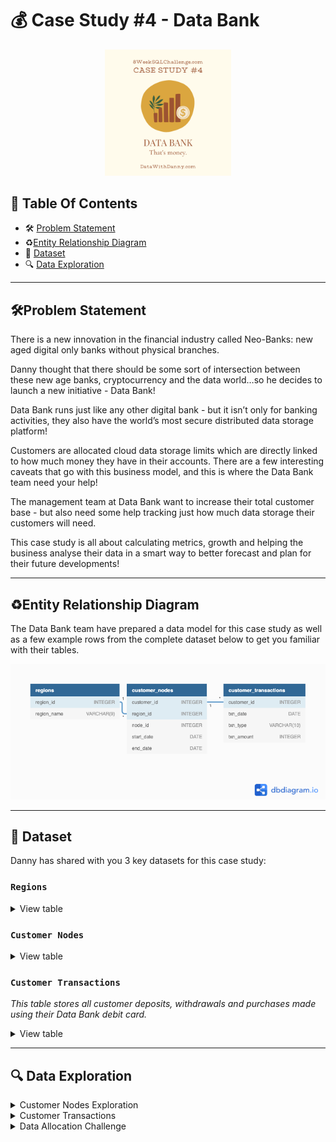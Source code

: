 # 💰 Case Study #4 - Data Bank
<p align="center">
<img src="https://github.com/seeam1026/SQL-data-exploration/blob/main/IMG/Data%20Bank%20png.png" width=40% height=40%>

## 📕 Table Of Contents
  - 🛠️ [Problem Statement](#problem-statement)
  - ♻️[Entity Relationship Diagram](#entity-relationship-diagram)
  - 📂 [Dataset](#-dataset)
  - 🔍 [Data Exploration](#-data-exploration)

---

## 🛠Problem Statement

There is a new innovation in the financial industry called Neo-Banks: new aged digital only banks without physical branches.

Danny thought that there should be some sort of intersection between these new age banks, cryptocurrency and the data world…so he decides to launch a new initiative - Data Bank!

Data Bank runs just like any other digital bank - but it isn’t only for banking activities, they also have the world’s most secure distributed data storage platform!

Customers are allocated cloud data storage limits which are directly linked to how much money they have in their accounts. There are a few interesting caveats that go with this business model, and this is where the Data Bank team need your help!

The management team at Data Bank want to increase their total customer base - but also need some help tracking just how much data storage their customers will need.

This case study is all about calculating metrics, growth and helping the business analyse their data in a smart way to better forecast and plan for their future developments!

---
## ♻Entity Relationship Diagram

The Data Bank team have prepared a data model for this case study as well as a few example rows from the complete dataset below to get you familiar with their tables.

<p align="center">
<img src="https://github.com/seeam1026/SQL-data-exploration/blob/main/Case%20study%20-%20Data%20Bank/Data%20Bank.png">

---
## 📂 Dataset
Danny has shared with you 3 key datasets for this case study:

### **```Regions```**
<details>
<summary>
View table
</summary>

The runners table contains the **```region_id```** and their respective **```region_name```** values

|region_id|region_name|
|---------|-----------|
|1        |Africa     |
|2        |America    |
|3        |Asia       |
|4        |Europe     |
|5        |Oceania    |

</details>

### **```Customer Nodes```**

<details>
<summary>
View table
</summary>

Below is a sample of the top 10 rows of the **```data_bank.customer_nodes```**

|customer_id|region_id|node_id|start_date  | end_date  |
|-----------|---------|-------|------------|-----------|
|1	    |3        |4      |2020-01-02  |2020-01-03 |
|2	    |3        |5      |2020-01-03  |2020-01-17 |
|3          |5        |4      |2020-01-27  |2020-02-18 |
|4          |5        |4      |2020-01-07  |2020-01-19 |
|5          |3        |3      |2020-01-15  |2020-01-23 |
|6          |1        |1      |2020-01-11  |2020-02-06 |
|7          |2        |5      |2020-01-20  |2020-02-04 |
|8          |1        |2      |2020-01-15  |2020-01-28 |
|9          |4        |5      |2020-01-21  |2020-01-25 |
|10         |3        |4      |2020-01-13  |2020-01-14 |

</details>

### **```Customer Transactions```**
*This table stores all customer deposits, withdrawals and purchases made using their Data Bank debit card.*

<details>
<summary>
View table
</summary>

Below is a sample of the top 10 rows of the **```data_bank.customer_transactions```**

|customer_id|txn_date    |txn_type|txn_amount |
|-----------|------------|--------|-----------|
|429	    |2020-01-21  |deposit |  82       |  
|155	    |2020-01-10  |deposit |  712      |
|398	    |2020-01-01  |deposit |  196      |    
|255	    |2020-01-14  |deposit |  563      |
|185	    |2020-01-29  |deposit |  626      |
|309	    |2020-01-13  |deposit |  995      |
|312	    |2020-01-20  |deposit |  485      |
|376	    |2020-01-03  |deposit |  706      |
|188	    |2020-01-13  |deposit |  601      |
|138	    |2020-01-11  |deposit |  520      |

</details>

---
## 🔍 Data Exploration

<details>
<summary> 
Customer Nodes Exploration
</summary>

### **Q1. How many unique nodes are there on the Data Bank system?**
```sql
SELECT COUNT(DISTINCT node_id) AS unique_nodes
FROM data_bank.customer_nodes;
```
>Output

|unique_nodes|
|------------|
|5	     |

*There are 5 unique nodes in the Data Bank system.*

### **Q2. What is the number of nodes per region?**
```sql
SELECT regions.region_name, COUNT(customer_nodes.node_id) AS nodes
FROM data_bank.customer_nodes
JOIN data_bank.regions
ON customer_nodes.region_id = regions.region_id
GROUP BY regions.region_name
ORDER BY nodes DESC;
```
>Output

| region_name | nodes |
| ----------- | ----- |
| Australia   | 770   |
| America     | 735   |
| Africa      | 714   |
| Asia        | 665   |
| Europe      | 616   |

*Australia has the highest number of nodes (770), while Europe has the lowest (616), highlighting a significant disparity in node distribution across regions.*

### **Q3. How many customers are allocated to each region?**
```sql
    SELECT regions.region_name, COUNT(DISTINCT customer_nodes.customer_id) AS num_of_customer
    FROM data_bank.customer_nodes
    JOIN data_bank.regions
    ON regions.region_id = customer_nodes.region_id
    GROUP BY regions.region_name
    ORDER BY num_of_customer DESC;
```
>Output

| region_name | num_of_customer |
| ----------- | --------------- |
| Australia   | 110             |
| America     | 105             |
| Africa      | 102             |
| Asia        | 95              |
| Europe      | 88              |

*Australia has the highest number of customers allocated (110), while Europe has the lowest (88)*

### **Q4. How many days on average are customers reallocated to a different node?**
```SQL
    WITH CTE AS (
      SELECT customer_id, node_id, start_date, end_date,
      	LEAD(node_id) OVER(PARTITION BY customer_id ORDER BY start_date) AS next_node_id, 
      	LEAD(start_date) OVER(PARTITION BY customer_id ORDER BY start_date) AS next_start_date
      FROM data_bank.customer_nodes)
    
    SELECT 
    ROUND(AVG(CASE WHEN node_id <> next_node_id THEN (next_start_date - start_date) END), 2) AS avg_days_reallocated
    FROM CTE
    WHERE next_node_id IS NOT NULL;
```
>Output

| avg_days_reallocated |
| -------------------- |
| 15.63                |

*On average approximately 15.63 days, customers are reallocated to a different node*

### **Q5. What is the median, 80th and 95th percentile for this same reallocation days metric for each region?**

```SQL
    WITH CTE AS (
      SELECT 
      	region_id,
      	customer_id, 
      	node_id, 
      	start_date, 
      	end_date, 
      	LEAD(node_id) OVER(PARTITION BY customer_id ORDER BY start_date) AS next_node_id, 
      	LEAD(start_date) OVER(PARTITION BY customer_id ORDER BY start_date) AS next_start_date
      FROM data_bank.customer_nodes)
      
        SELECT 
        	regions.region_id, 
        	regions.region_name, 
        	PERCENTILE_CONT (0.5) WITHIN GROUP (ORDER BY CTE.next_start_date - CTE.start_date) AS median_realocation_day,
        	PERCENTILE_CONT(0.8) WITHIN GROUP (ORDER BY CTE.next_start_date - CTE.start_date) AS percent_80,
        	PERCENTILE_CONT(0.95)  WITHIN GROUP (ORDER BY CTE.next_start_date - CTE.start_date) AS percent_95
        FROM CTE
        JOIN data_bank.regions 
          ON regions.region_id = CTE.region_id
        WHERE CTE.next_node_id IS NOT NULL AND CTE.node_id <> CTE.next_node_id
        GROUP BY regions.region_id, regions.region_name;
```

>Output

| region_id | region_name | median_realocation_day | percent_80 | percent_95 |
| --------- | ----------- | ---------------------- | ---------- | ---------- |
| 1         | Australia   | 15.5                   | 24         | 29         |
| 2         | America     | 16                     | 24         | 29         |
| 3         | Africa      | 16                     | 25         | 29         |
| 4         | Asia        | 15                     | 24         | 29         |
| 5         | Europe      | 16                     | 26         | 29         |

</details>

<details>
<summary>
Customer Transactions
</summary>

### **Q1. What is the unique count and total amount for each transaction type?**
```SQL
    SELECT txn_type, COUNT(*) AS total_count, SUM(txn_amount) AS total_amount
    FROM data_bank.customer_transactions
    GROUP BY txn_type
    ORDER BY total_amount;
```

>Output

| txn_type   | total_count | total_amount |
| ---------- | ----------- | ------------ |
| withdrawal | 1580        | 793003       |
| purchase   | 1617        | 806537       |
| deposit    | 2671        | 1359168      |

*The query reveals that deposit transactions have the highest total count (2671) and total amount (1,359,168), followed by purchase and withdrawal transactions, indicating that deposit transactions constitute the majority of customer activities.*

### **Q2. What is the average total historical deposit counts and amounts for all customers?**
```SQL
    SELECT ROUND(AVG(deposit_count), 2) AS avg_deposit_count,
    ROUND(AVG(sum_amount), 2) AS avg_amount
    FROM (
      SELECT customer_id, COUNT(txn_type) AS deposit_count, SUM(txn_amount) AS sum_amount
      FROM data_bank.customer_transactions
      WHERE txn_type = 'deposit'
      GROUP BY customer_id) AS cte_customer_avg_amount;
```
>Output

| avg_deposit_count | avg_amount |
| ----------------- | ---------- |
| 5.34              | 2718.34    |

*The query shows that, on average, customers have made approximately 5.34 deposits, with an average total amount of 2,718.34 per customer.*
### **Q3. For each month - how many Data Bank customers make more than 1 deposit and either 1 purchase or 1 withdrawal in a single month?**
```SQL
    WITH activity_count AS (
    SELECT 
      customer_id, 
      DATE_PART('month', txn_date) AS txn_month, 
      TO_CHAR(txn_date, 'month') AS month_name, 
      SUM(CASE WHEN txn_type = 'deposit' THEN 1 ELSE 0 END) AS total_deposit_monthly, 
      SUM(CASE WHEN txn_type = 'withdrawal' THEN 1 ELSE 0 END) AS total_withdrawal_monthly, 
      SUM(CASE WHEN txn_type = 'purchase' THEN 1 ELSE 0 END) AS total_purchase_monthly
    FROM data_bank.customer_transactions
    GROUP BY customer_id, txn_month, month_name)
    
    SELECT month_name, COUNT(customer_id) AS customer_count
    FROM activity_count
    WHERE total_deposit_monthly > 1 AND (total_withdrawal_monthly >= 1 OR total_purchase_monthly >= 1)
    GROUP BY txn_month, month_name
    ORDER BY txn_month;
```
>Output

| month_name | customer_count |
| ---------- | -------------- |
| january    | 168            |
| february   | 181            |
| march      | 192            |
| april      | 70             |

*The query shows the number of customers making more than 1 deposit along with either 1 withdrawal or 1 purchase varies. There is a noticeable decline in the customer count from March to April, suggesting a decrease in such activity.*
### **Q4. What is the closing balance for each customer at the end of the month?**
**Steps**

* CTE_balance:
Selects customer_id, txn_month, and calculates balance_amount based on transaction type.
Deposits increase the balance, while withdrawals and purchases decrease it.
Groups by customer_id and txn_month.

* SELECT:
Calculates the cumulative ending_balance for each customer by summing balance_amount across all previous months, partitioned by customer_id.
Uses the window function SUM(balance_amount) OVER(PARTITION BY customer_id ORDER BY txn_month) to achieve this.

```SQL
    WITH CTE_balance AS (
    SELECT 
      customer_id, 
      EXTRACT(MONTH FROM txn_date) AS txn_month,
      SUM(CASE WHEN txn_type = 'deposit' THEN txn_amount
          WHEN txn_type IN ('withdrawal', 'purchase') THEN -txn_amount 
          ELSE 0 END) AS balance_amount
    FROM data_bank.customer_transactions
    GROUP BY customer_id, txn_month)
    
    SELECT 
      customer_id,
      txn_month,
      SUM(balance_amount) OVER(PARTITION BY customer_id ORDER BY txn_month) AS ending_balance
    FROM CTE_balance;
```
>Output

* Not all output is displayed, considering the number of results that will take up space
  
| customer_id | txn_month | ending_balance |
| ----------- | --------- | -------------- |
| 1           | 1         | 312            |
| 1           | 3         | -640           |
| 2           | 1         | 549            |
| 2           | 3         | 610            |
| 3           | 1         | 144            |
| 3           | 2         | -821           |
| 3           | 3         | -1222          |
| 3           | 4         | -729           |
| 4           | 1         | 848            |
| 4           | 3         | 655            |

### **Q5. What is the percentage of customers who increase their closing balance by more than 5%?**
**Steps**

* The goal is to calculate the percentage of customers whose closing balance increases by more than 5% between consecutive months.

* Use generate_series to create a continuous list of monthly dates for each customer. This ensures we have a row for every month, even if there are no transactions in that month.

* For each monthly date, calculate the closing_balance using deposits and withdrawals/purchases.

* Compute cumulative balances using the SUM window function. This represents the balance from the start of all previous months.

* Use the LEAD function to get the next month's balance for comparison

* Calculate the percentage increase between the current month’s balance and the next month’s balance.

* Finally, calculate the percentage of customers with a balance increase of more than 5%.

```SQL
    WITH all_month AS (
      SELECT customer_id, 
      	generate_series(DATE_TRUNC('month', MIN(txn_date)), DATE_TRUNC('month', MAX(txn_date)), '1 month')::DATE AS txn_month
      FROM data_bank.customer_transactions
      GROUP BY customer_id),
    
    CTE_monthly_balance AS (
      SELECT all_month.customer_id, all_month.txn_month,
      	COALESCE (SUM(CASE WHEN c.txn_type = 'deposit' THEN c.txn_amount 
                      WHEN c.txn_type IN('withdrawal', 'purchase') THEN -c.txn_amount
                      ELSE 0 END), 0) AS closing_balance
      FROM data_bank.customer_transactions c
      RIGHT JOIN all_month
      ON all_month.txn_month = DATE_TRUNC('month', c.txn_date) AND all_month.customer_id = c.customer_id
      GROUP BY all_month.customer_id, all_month.txn_month),
    
    closing_balance AS (
      SELECT 
      	customer_id, 
      	txn_month, 
      	SUM(closing_balance) OVER(PARTITION BY customer_id ORDER BY txn_month ROWS BETWEEN UNBOUNDED PRECEDING AND CURRENT ROW) AS ending_balance
      FROM CTE_monthly_balance),
    
    balance_with_lead AS (
      SELECT 
      	customer_id, 
      	txn_month, 
      	ending_balance, 
      	LEAD(ending_balance) OVER(PARTITION BY customer_id ORDER BY txn_month) AS next_month_balance
      FROM closing_balance),
    
    filter_customer AS (
      SELECT customer_id, (next_month_balance - ending_balance)/NULLIF(ending_balance, 0) AS pct_increase_5
      FROM balance_with_lead
      WHERE (next_month_balance - ending_balance)/NULLIF(ending_balance, 0) > 0.05
      GROUP BY customer_id, next_month_balance, ending_balance)
    
    SELECT ROUND(100.0*COUNT(DISTINCT customer_id)/
      (SELECT COUNT(DISTINCT customer_id) 
      FROM data_bank.customer_transactions), 2) AS pct_customers
    FROM filter_customer;
```

| pct_customers |
| ------------- |
| 75.80         |

</details>

<details>
	<summary>
		Data Allocation Challenge
	</summary>
	
### To test out a few different hypotheses - the Data Bank team wants to run an experiment where different groups of customers would be allocated data using 3 different options:

**Option 1:** data is allocated based off the amount of money at the end of the previous month

**Option 2:** data is allocated on the average amount of money kept in the account in the previous 30 days

**Option 3:** data is updated real-time

For this multi-part challenge question - you have been requested to generate the following data elements to help the Data Bank team estimate how much data will need to be provisioned for each option:

* running customer balance column that includes the impact each transaction

* customer balance at the end of each month

* minimum, average and maximum values of the running balance for each customer

---
>**OPTION 1**

**The Objective:**
Calculate the end-of-month balances for each customer based on their transactions.
Sum these balances across all customers for each month to estimate the total data allocation requirements.

**Steps in query:**
* **Step 1: Prepare a Running Balance for Each Month:**

Use a CASE statement to calculate the net transaction amount for each customer during a specific month:
Add amounts for deposits.
Subtract amounts for withdrawals or purchases.
Use GROUP BY on customer_id and txn_month to aggregate monthly running balances.

* **Step 2: Calculate End-of-Month Balances:**

Use a window function (SUM with OVER) to calculate the cumulative balance for each customer up to the end of each month.
Partition the calculation by customer_id and order it by txn_month

```SQL
    WITH cte_running_balance AS (
          SELECT 
          	customer_id, 
          	EXTRACT(MONTH FROM txn_date) AS txn_month, 
          	SUM(CASE WHEN txn_type = 'deposit' THEN txn_amount
                WHEN txn_type IN ('withdrawal', 'purchase') THEN -txn_amount 
                ELSE 0 END) AS running_balance_monthly
          FROM data_bank.customer_transactions
          GROUP BY customer_id, txn_month
          ORDER BY customer_id)
          
          SELECT 
          	customer_id, 
          	txn_month, 
          	running_balance_monthly, 
          	SUM(running_balance_monthly) OVER(PARTITION BY customer_id ORDER BY txn_month) AS end_running_balance
          FROM cte_running_balance;
        
```
*Sample output:*

| customer_id | txn_month | running_balance_monthly | end_running_balance |
| ----------- | --------- | ----------------------- | ------------------- |
| 1           | 1         | 312                     | 312                 |
| 1           | 3         | -952                    | -640                |
| 2           | 1         | 549                     | 549                 |
| 2           | 3         | 61                      | 610                 |
| 3           | 1         | 144                     | 144                 |
| 3           | 2         | -965                    | -821                |
| 3           | 3         | -401                    | -1222               |
| 3           | 4         | 493                     | -729                |
| 4           | 1         | 848                     | 848                 |
| 4           | 3         | -193                    | 655                 |


* **Step 3: Aggregate Total Monthly Balances:**

Sum the end_running_balance across all customers for each month.
Group the results by txn_month and order them to display balances chronologically.

```SQL
   
        WITH end_balance_monthly AS (
          SELECT 
          	customer_id, 
          	txn_month, 
          	running_balance_monthly, 
          	SUM(running_balance_monthly) OVER(PARTITION BY customer_id ORDER BY txn_month) AS end_running_balance
          FROM cte_running_balance)
        
        SELECT txn_month, SUM(end_running_balance) AS total_end_running_balance_month
        FROM end_balance_monthly
        GROUP BY txn_month
        ORDER BY txn_month;

```
>Output

| txn_month | total_end_running_balance_month |
| --------- | ------------------------------- |
| 1         | 126091                          |
| 2         | -34350                          |
| 3         | -194916                         |
| 4         | -180855                         |

***Insights:***

The first month (January) shows a positive cumulative end balance of 126,091, indicating a net deposit-heavy behavior among customers.
This could reflect customers' tendency to deposit or maintain higher balances early in the year.
Negative Balances in Subsequent Months:

Starting from February, the cumulative end balances drop into negative territory, reaching a low of -194,916 in March. This suggests an overall withdrawal or expenditure trend outweighing deposits.
Slight Recovery in April:

In April, there’s a slight improvement (-180,855) compared to March, which may indicate a stabilization or reduction in withdrawal/purchase activity.

**Behavioral Patterns:**
Customers may exhibit a "deposit early, spend later" pattern, with withdrawals and purchases dominating after January.

**-> Resource Allocation:**

* January:
The cumulative balance is positive (126,091), so data needs to be allocated for this positive balance. This reflects a month where deposits outweigh withdrawals or purchases.

* February:
The cumulative balance turns negative (-34,350), which means more withdrawals or purchases were made than deposits. Therefore, data allocation should also account for this negative balance as it represents accounts with a deficit.

* March:
The cumulative balance is much lower at -194,916, showing a greater deficit compared to February. This indicates a higher level of withdrawals or purchases that require data management.

* April:
The cumulative balance slightly improves but remains negative at -180,855. This means that even though it’s an improvement from March, it still requires data to manage accounts with negative balances.

Insight for Data Allocation:
Even negative balances require data: While negative balances may seem to represent a reduced need for data, they still require allocation because managing deficits is critical for ensuring accurate tracking and customer account health.

--
>**OPTION 2**

**Steps in query:**

* **Step 1: Running Balance:**

Create a cumulative balance for each transaction by considering deposits as positive values and withdrawals/purchases as negative values. 
Use the CTE  to calculate the cumulative balance (end_running_balance) for each customer on each transaction date.

* **Step 2: 30-Day Rolling Average:**

Calculate the average balance over the past 30 days for each transaction date, ensuring data allocation considers short-term account activity.

```SQL
    WITH running_balance AS (SELECT customer_id, txn_date, txn_amount, EXTRACT(MONTH FROM txn_date) AS txn_month,
    CASE WHEN txn_type = 'deposit' THEN txn_amount
    WHEN txn_type IN ('withdrawal', 'purchase') THEN -txn_amount ELSE 0 END AS running_balance
    FROM data_bank.customer_transactions
    ORDER BY customer_id, txn_date),
    
    daily_balance AS (
      SELECT customer_id, txn_date, txn_month, txn_amount, running_balance, SUM(running_balance) OVER(PARTITION BY customer_id ORDER BY txn_date) AS end_running_balance
    FROM running_balance)
    
      SELECT customer_id, txn_date, txn_month, txn_amount, running_balance, end_running_balance,
    ROUND(AVG(end_running_balance) OVER(PARTITION BY customer_id ORDER BY txn_date RANGE BETWEEN INTERVAL '30 DAYS' PRECEDING AND CURRENT ROW)) AS avg_rolling_30days_running_balance
    FROM daily_balance;
```

>Sample output

| customer_id | txn_date   | txn_month | txn_amount | running_balance | end_running_balance | avg_rolling_30days_running_balance |
| ----------- | ---------- | --------- | ---------- | --------------- | ------------------- | ---------------------------------- |
| 1           | 2020-01-02 | 1         | 312        | 312             | 312                 | 312                                |
| 1           | 2020-03-05 | 3         | 612        | -612            | -300                | -300                               |
| 1           | 2020-03-17 | 3         | 324        | 324             | 24                  | -138                               |
| 1           | 2020-03-19 | 3         | 664        | -664            | -640                | -305                               |
| 2           | 2020-01-03 | 1         | 549        | 549             | 549                 | 549                                |
| 2           | 2020-03-24 | 3         | 61         | 61              | 610                 | 610                                |
| 3           | 2020-01-27 | 1         | 144        | 144             | 144                 | 144                                |
| 3           | 2020-02-22 | 2         | 965        | -965            | -821                | -339                               |
| 3           | 2020-03-05 | 3         | 213        | -213            | -1034               | -928                               |
| 3           | 2020-03-19 | 3         | 188        | -188            | -1222               | -1026                              |

* **Step 3: Final Aggregation:**

Sum the 30-day rolling averages for each month to derive total average rolling balances.

```SQL
    WITH avg_rolling_balance AS (
      SELECT 
      	customer_id, 
      	txn_date, 
      	txn_month, 
      	txn_amount, 
      	running_balance, 
      	end_running_balance, 
      	ROUND(AVG(end_running_balance) OVER(PARTITION BY customer_id ORDER BY txn_date RANGE BETWEEN INTERVAL '30 DAYS' PRECEDING AND CURRENT ROW)) AS avg_rolling_30days_running_balance
      FROM daily_balance)
      
     SELECT txn_month, SUM(avg_rolling_30days_running_balance) AS total_avg_rolling_balance
     FROM avg_rolling_balance
     GROUP BY txn_month
     ORDER BY txn_month;
```
>Output

| txn_month | total_avg_rolling_balance |
| --------- | ------------------------- |
| 1         | 548719                    |
| 2         | 311818                    |
| 3         | -564995                   |
| 4         | -361023                   |

***Insight:***

* January:
The cumulative average balance over the past 30 days is positive (548,719). This indicates that, on average, more deposits occurred compared to withdrawals and purchases.

* February:
The 30-day rolling average balance decreases to 311,818. While still positive, it reflects a decline in activity compared to January.

* March:
The balance turns negative (-564,995). This suggests that withdrawals and purchases significantly outweigh deposits, requiring more data allocation for accounts with deficits.

* April:
The cumulative average balance remains negative (-361,023). This shows persistent negative account balances, and thus higher data management is necessary to handle deficit scenarios.

--
>**OPTION 3**

**Steps in query:**
* **Step 1: Calculates the running balance for each transaction based on the transaction types**

```SQL
    SELECT 
    	customer_id, 
        txn_date, 
        txn_type, 
        txn_amount, 
        EXTRACT(MONTH FROM txn_date) AS txn_month,
        CASE WHEN txn_type = 'deposit' THEN txn_amount 
        	WHEN txn_type IN ('withdrawal', 'purchase') THEN -txn_amount 
            ELSE 0 END AS running_balance
    FROM data_bank.customer_transactions;
```
>Sample output

| customer_id | txn_date   | txn_type | txn_amount | txn_month | running_balance |
| ----------- | ---------- | -------- | ---------- | --------- | --------------- |
| 429         | 2020-01-21 | deposit  | 82         | 1         | 82              |
| 155         | 2020-01-10 | deposit  | 712        | 1         | 712             |
| 398         | 2020-01-01 | deposit  | 196        | 1         | 196             |
| 255         | 2020-01-14 | deposit  | 563        | 1         | 563             |
| 185         | 2020-01-29 | deposit  | 626        | 1         | 626             |
| 309         | 2020-01-13 | deposit  | 995        | 1         | 995             |
| 312         | 2020-01-20 | deposit  | 485        | 1         | 485             |
| 376         | 2020-01-03 | deposit  | 706        | 1         | 706             |
| 188         | 2020-01-13 | deposit  | 601        | 1         | 601             |
| 138         | 2020-01-11 | deposit  | 520        | 1         | 520             |

* **Step 2: For each customer computes the cumulative balance up to each transaction**
  
```SQL
    WITH running_balances AS (
      SELECT customer_id, txn_date, txn_type, txn_amount, 
      	EXTRACT(MONTH FROM txn_date) AS txn_month, 
      	CASE WHEN txn_type = 'deposit' THEN txn_amount
      		WHEN txn_type IN ('withdrawal', 'purchase') THEN -txn_amount 
      		ELSE 0 END AS running_balance
      FROM data_bank.customer_transactions)
    
      SELECT customer_id, txn_date, txn_month, 
      	SUM(running_balance) OVER(PARTITION BY customer_id ORDER BY txn_date ROWS BETWEEN UNBOUNDED PRECEDING AND CURRENT ROW) AS transaction_running_balance
      FROM running_balances;
```
>Sample output

| customer_id | txn_date   | txn_month | transaction_running_balance |
| ----------- | ---------- | --------- | --------------------------- |
| 1           | 2020-01-02 | 1         | 312                         |
| 1           | 2020-03-05 | 3         | -300                        |
| 1           | 2020-03-17 | 3         | 24                          |
| 1           | 2020-03-19 | 3         | -640                        |
| 2           | 2020-01-03 | 1         | 549                         |
| 2           | 2020-03-24 | 3         | 610                         |
| 3           | 2020-01-27 | 1         | 144                         |
| 3           | 2020-02-22 | 2         | -821                        |
| 3           | 2020-03-05 | 3         | -1034                       |
| 3           | 2020-03-19 | 3         | -1222                       |

* **Step 3: Final Aggregation:**
  
The monthly total running balance is calculated by summing the cumulative balances for each month:

```SQL
    WITH running_balance_within_month AS (
      SELECT customer_id, txn_date, txn_month, 
      	SUM(running_balance) OVER(PARTITION BY customer_id ORDER BY txn_date ROWS BETWEEN UNBOUNDED PRECEDING AND CURRENT ROW) AS transaction_running_balance
      FROM running_balances)
    
    SELECT txn_month, SUM(transaction_running_balance) AS total_running_balance
    FROM running_balance_within_month
    GROUP BY txn_month
    ORDER BY txn_month;
```
>Output

| txn_month | total_running_balance |
| --------- | --------------------- |
| 1         | 392122                |
| 2         | 29832                 |
| 3         | -888338               |
| 4         | -486315               |

***Insight from Data***

* Month 1 shows the highest accumulation:

The large positive balance (392,122) suggests significant deposits or minimal spending, leading to lower storage demands compared to months with negative balances.

* Month 3 indicates the highest withdrawals/spending:

With a record negative balance (-888,338), this month requires the highest data storage capacity to capture frequent transactions in the negative range.

* Month 2 and Month 4 show more balanced trends:

Month 2: Although still positive, the sharp decline from Month 1 (to just 29,832) signals a transition phase.

Month 4: While the balance remains negative, it shows improvement from Month 3, suggesting a stabilization or slowdown in withdrawals/spending.

***Impact on Data Allocation***

* Higher storage allocation for Month 3:
This month demands the most storage due to frequent transactions leading to a record-high negative balance. Enhanced storage is critical for maintaining transaction continuity.

* Month 1 requires the least storage:
Positive cash flow and low volatility reduce the need for extensive data storage.

* Balanced allocation for Months 2 and 4:
  
Month 2: While positive, its transitional nature necessitates stable storage to handle fluctuations.

Month 4: Despite slight improvement from Month 3, it still requires considerable storage to record negative balance transactions.

***Conclusion***

Prioritize storage allocation as follows:
Month 3 > Month 4 > Month 2 > Month 1 (in descending order of storage demand).

</details>
